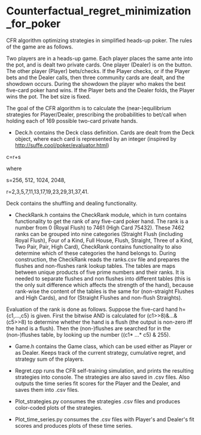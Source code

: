 # Counterfactual_regret_minimization_for_poker
CFR algorithm optimizing strategies in simplified heads-up poker. The rules of the game are as follows.

Two players are in a heads-up game. Each player places the same ante into the pot, and is dealt two private cards.
One player (Dealer) is on the button. The other player (Player) bets/checks. If the Player checks, or if the Player bets and
the Dealer calls, then three community cards are dealt, and the showdown occurs. During the showdown the player who
makes the best five-card poker hand wins. If the Player bets and the Dealer folds, the Player wins the pot.
The bet size is fixed.

The goal of the CFR algorithm is to calculate the (near-)equilibrium strategies for Player/Dealer, prescribing the
probabilities to bet/call when holding each of 169 possible two-card private hands.

* Deck.h contains the Deck class definition. Cards are dealt from the Deck object, where each card is represented by
an integer (inspired by http://suffe.cool/poker/evaluator.html)

c=r+s

where

s=256, 512, 1024, 2048,

r=2,3,5,7,11,13,17,19,23,29,31,37,41.

Deck contains the shuffling and dealing functionality.

* CheckRank.h contains the CheckRank module, which in turn contains functionality to get the rank of any five-card poker
hand. The rank is a number from 0 (Royal Flush) to 7461 (High Card 75432). These 7462 ranks can be grouped into nine
categories (Straight Flush (including Royal Flush), Four of a Kind, Full House, Flush, Straight, Three of a Kind, Two Pair,
Pair, High Card), CheckRank contains functionality to also determine which of these categories the hand belongs to.
During construction, the CheckRank reads the ranks.csv file and prepares the flushes and non-flushes rank lookup tables. The
tables are maps between unique products of five prime numbers and their ranks. It is needed to separate flushes and non
flushes into different tables (this is the only suit difference which affects the strength of the hand), because rank-wise the
content of the tables is the same for (non-straight Flushes and High Cards), and for (Straight Flushes and non-flush
Straights).

Evaluation of the rank is done as follows. Suppose the five-card hand h={c1,...,c5} is given. First the bitwise AND is
calculated for (c1>>8)&...&(c5>>8) to determine whether the hand is a flush (the output is non-zero iff the hand is a flush).
Then the (non-)flushes are searched for in the (non-)flushes table, by looking up the number ((c1* ...* c5) & 255).

* Game.h contains the Game class, which can be used either as Player or as Dealer. Keeps track of the current strategy,
cumulative regret, and strategy sum of the players.

* Regret.cpp runs the CFR self-training simulation, and prints the resulting strategies into console. The strategies are also saved in .csv files. Also outputs the time series fit scores for the Player and the Dealer, and saves them into .csv files.

* Plot_strategies.py consumes the strategies .csv files and produces color-coded plots of the strategies.

* Plot_time_series.py consumes the .csv files with Player's and Dealer's fit scores and produces plots of these time series.
